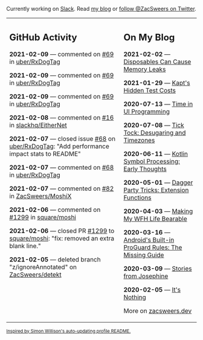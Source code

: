 Currently working on [Slack](https://slack.com/). Read [my blog](https://zacsweers.dev/) or [follow @ZacSweers on Twitter](https://twitter.com/ZacSweers).

<table><tr><td valign="top" width="60%">

## GitHub Activity
<!-- githubActivity starts -->
**2021-02-09** — commented on [#69](https://github.com/uber/RxDogTag/issues/69#issuecomment-776139136) in [uber/RxDogTag](https://api.github.com/repos/uber/RxDogTag)

**2021-02-09** — commented on [#69](https://github.com/uber/RxDogTag/issues/69#issuecomment-776109839) in [uber/RxDogTag](https://api.github.com/repos/uber/RxDogTag)

**2021-02-09** — commented on [#69](https://github.com/uber/RxDogTag/issues/69#issuecomment-775733183) in [uber/RxDogTag](https://api.github.com/repos/uber/RxDogTag)

**2021-02-08** — commented on [#16](https://github.com/slackhq/EitherNet/issues/16#issuecomment-774981576) in [slackhq/EitherNet](https://api.github.com/repos/slackhq/EitherNet)

**2021-02-07** — closed issue [#68](https://api.github.com/repos/uber/RxDogTag/issues/68) on [uber/RxDogTag](https://api.github.com/repos/uber/RxDogTag): "Add performance impact stats to README"

**2021-02-07** — commented on [#68](https://github.com/uber/RxDogTag/issues/68#issuecomment-774724905) in [uber/RxDogTag](https://api.github.com/repos/uber/RxDogTag)

**2021-02-07** — commented on [#82](https://github.com/ZacSweers/MoshiX/issues/82#issuecomment-774634963) in [ZacSweers/MoshiX](https://api.github.com/repos/ZacSweers/MoshiX)

**2021-02-06** — commented on [#1299](https://github.com/square/moshi/pull/1299#issuecomment-774512898) in [square/moshi](https://api.github.com/repos/square/moshi)

**2021-02-06** — closed PR [#1299](https://api.github.com/repos/square/moshi/pulls/1299) to [square/moshi](https://api.github.com/repos/square/moshi): "fix: removed an extra blank line."

**2021-02-05** — deleted branch "z/ignoreAnnotated" on [ZacSweers/detekt](https://api.github.com/repos/ZacSweers/detekt)
<!-- githubActivity ends -->
</td><td valign="top" width="40%">

## On My Blog
<!-- blog starts -->
**2021-02-02** — [Disposables Can Cause Memory Leaks](https://www.zacsweers.dev/disposables-can-cause-memory-leaks/)

**2021-01-29** — [Kapt's Hidden Test Costs](https://www.zacsweers.dev/kapts-hidden-test-costs/)

**2020-07-13** — [Time in UI Programming](https://www.zacsweers.dev/time-in-ui/)

**2020-07-08** — [Tick Tock: Desugaring and Timezones](https://www.zacsweers.dev/ticktock-desugaring-timezones/)

**2020-06-11** — [Kotlin Symbol Processing: Early Thoughts](https://www.zacsweers.dev/kotlin-symbol-processor-early-thoughts/)

**2020-05-01** — [Dagger Party Tricks: Extension Functions](https://www.zacsweers.dev/dagger-party-tricks-extension-functions/)

**2020-04-03** — [Making My WFH Life Bearable](https://www.zacsweers.dev/making-wfh-life-bearable/)

**2020-03-16** — [Android's Built-in ProGuard Rules: The Missing Guide](https://www.zacsweers.dev/android-proguard-rules/)

**2020-03-09** — [Stories from Josephine](https://www.zacsweers.dev/stories-from-josephine/)

**2020-02-05** — [It's Nothing](https://www.zacsweers.dev/its-nothing/)
<!-- blog ends -->
More on [zacsweers.dev](https://zacsweers.dev/)
</td></tr></table>

<sub><a href="https://simonwillison.net/2020/Jul/10/self-updating-profile-readme/">Inspired by Simon Willison's auto-updating profile README.</a></sub>
